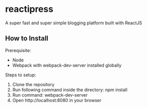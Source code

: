 # reactipress
A super fast and super simple blogging platform built with ReactJS

## How to Install

Prerequisite:
- Node
- Webpack with webpack-dev-server installed globally

Steps to setup:

1. Clone the repository
2. Run following command inside the directory: npm install
3. Run command: webpack-dev-server
4. Open http://localhost:8080 in your browser
